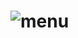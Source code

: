 # ![menu](https://user-images.githubusercontent.com/100473592/229950572-dc71fcd5-36a9-4f46-b400-8cfe2a736826.PNG)
